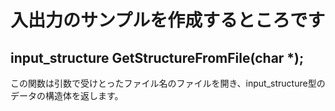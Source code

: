 # 入出力のサンプルを作成するところです
## input_structure GetStructureFromFile(char *);
この関数は引数で受けとったファイル名のファイルを開き、input_structure型のデータの構造体を返します。